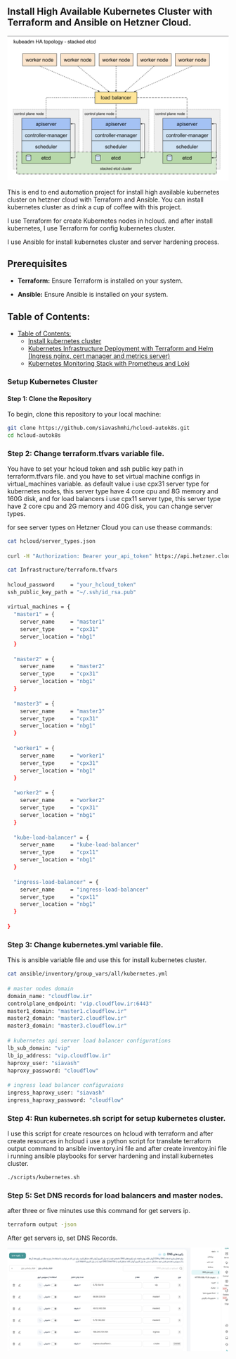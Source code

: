 ## Install High Available Kubernetes Cluster with Terraform and Ansible on Hetzner Cloud.

![Kubernetes high level design](images/kuberntes-high-level-design.png "Kubernetes high level design")

This is end to end automation project for install high available kubernetes cluster on hetzner cloud with Terraform and Ansible.
You can install kubernetes cluster as drink a cup of coffee with this project.  

I use Terraform for create Kubernetes nodes in hcloud.
and after install kubernetes, I use Terraform for config kubernetes cluster.

I use Ansible for install kubernetes cluster and server hardening process.

## Prerequisites

- **Terraform:** Ensure Terraform is installed on your system.

- **Ansible:** Ensure Ansible is installed on your system.

## Table of Contents:
- [Table of Contents:](#table-of-contents)
    - [Install kubernetes cluster](#Setup-Kubernetes-Cluster)
    - [Kubernetes Infrastructure Deployment with Terraform and Helm (Ingress nginx, cert manager and metrics server)](kubernetes/README.md#Kubernetes-Infrastructure-Deployment-with-Terraform-and-Helm)
    - [Kubernetes Monitoring Stack with Prometheus and Loki](observability/README.md#Kubernetes-Monitoring-Stack-with-Prometheus-and-Loki)

### Setup Kubernetes Cluster 

#### Step 1: Clone the Repository

To begin, clone this repository to your local machine:

```bash
git clone https://github.com/siavashmhi/hcloud-autok8s.git
cd hcloud-autok8s
```

### Step 2: Change terraform.tfvars variable file.

You have to set your hcloud token and ssh public key path in terraform.tfvars file.
and you have to set virtual machine configs in virtual_machines variable.
as default value i use cpx31 server type for kubernetes nodes, this server type have 4 core cpu and 8G memory and 160G disk, and for load balancers i use cpx11 server type, this server type have 2 core cpu and 2G memory and 40G disk, you can change server types.

for see server types on Hetzner Cloud you can use thease commands:
```bash
cat hcloud/server_types.json 

curl -H "Authorization: Bearer your_api_token" https://api.hetzner.cloud/v1/server_types
```

```bash
cat Infrastructure/terraform.tfvars  

hcloud_password     = "your_hcloud_token"
ssh_public_key_path = "~/.ssh/id_rsa.pub"

virtual_machines = {
  "master1" = {
    server_name     = "master1"
    server_type     = "cpx31"
    server_location = "nbg1"
  }

  "master2" = {
    server_name     = "master2"
    server_type     = "cpx31"
    server_location = "nbg1"
  }

  "master3" = {
    server_name     = "master3"
    server_type     = "cpx31"
    server_location = "nbg1"
  }

  "worker1" = {
    server_name     = "worker1"
    server_type     = "cpx31"
    server_location = "nbg1"
  }

  "worker2" = {
    server_name     = "worker2"
    server_type     = "cpx31"
    server_location = "nbg1"
  }

  "kube-load-balancer" = {
    server_name     = "kube-load-balancer"
    server_type     = "cpx11"
    server_location = "nbg1"
  }

  "ingress-load-balancer" = {
    server_name     = "ingress-load-balancer"
    server_type     = "cpx11"
    server_location = "nbg1"
  }

}

```

### Step 3: Change kubernetes.yml variable file.

This is ansible variable file and use this for install kubernetes cluster.

```bash
cat ansible/inventory/group_vars/all/kubernetes.yml 

# master nodes domain
domain_name: "cloudflow.ir"
controlplane_endpoint: "vip.cloudflow.ir:6443"
master1_domain: "master1.cloudflow.ir"
master2_domain: "master2.cloudflow.ir"
master3_domain: "master3.cloudflow.ir"

# kubernetes api server load balancer configurations
lb_sub_domain: "vip"
lb_ip_address: "vip.cloudflow.ir"
haproxy_user: "siavash"
haproxy_password: "cloudflow"

# ingress load balancer configuraions
ingress_haproxy_user: "siavash"
ingress_haproxy_password: "cloudflow"

```

### Step 4: Run kubernetes.sh script for setup kubernetes cluster. 

I use this script for create resources on hcloud with terraform and after create resources in hcloud i use a python script for translate terraform output command to ansible inventory.ini file and after create inventoy.ini file i running ansible playbooks for server hardening and install kubernetes cluster.

```bash
./scripts/kubernetes.sh   
```

### Step 5: Set DNS records for load balancers and master nodes.

after three or five minutes use this command for get servers ip.

```bash
terraform output -json
```
After get servers ip, set DNS Records.

![DNS Records](images/records.png "DNS Records")
